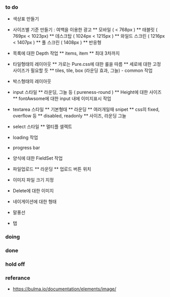### to do
* 색상표 만들기

* 사이즈별 기준 만들기 : 여백을 이용한 광고
** 모바일 ( < 768px )
** 태블릿 ( 769px < 1023px)
** 데스크탑 ( 1024px < 1215px )
** 와일드 스크린 ( 1216px < 1407px  )
** 풀 스크린 ( 1408px )
** 반응형

* 목록에 대한 Depth 작업
** items, item
** 최대 3차까지

* 타일형태의 레이아웃
** 가로는 Pure.css에 대한 룰을 따름
** 세로에 대한 고정 사이즈가 필요할 듯
** tiles, tile, box (라운딩 효과, 그늘) - common 작업

* 박스형태의 레이아웃 

* input 스타일 
** 라운딩, 그늘 등 ( pureness-round )
** Height에 대한 사이즈
** fontAwsome에 대한 input 내에 이미지표시 작업

* textarea 스타일 
** 기본형태
** 라운딩
** 여러개일때 snipet
** css의 fixed, overflow 등
** disabled, readonly 
** 사이즈, 라운딩 그늘

* select 스타일
** 멀티플 셀렉트 

* loading 작업

* progress bar

* 양식에 대한 FieldSet 작업

* 파일업로드
** 라운딩
** 업로드 버튼 위치

* 이미지 파일 크기 지정 

* Delete에 대한 이미지

* 네이게이션에 대한 형태

* 말풍선

* 탭

### doing

### done

### hold off

### referance
* https://bulma.io/documentation/elements/image/ 